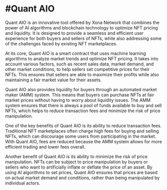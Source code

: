 
# #Quant AIO
Quant AIO is an innovative tool offered by Xona Network that combines the power of AI algorithms and blockchain technology to optimize NFT pricing and liquidity. It is designed to provide a seamless and efficient user experience for both buyers and sellers of NFTs, while also addressing some of the challenges faced by existing NFT marketplaces.

At its core, Quant AIO is a smart contract that uses machine learning algorithms to analyze market trends and optimize NFT pricing. It takes into account various factors, such as recent sales data, market demand, and other market conditions, to help sellers set competitive prices for their NFTs. This ensures that sellers are able to maximize their profits while also maintaining a fair market value for their assets.

Quant AIO also provides liquidity for buyers through an automated market maker (AMM) system. This means that buyers can purchase NFTs at fair market prices without having to worry about liquidity issues. The AMM system ensures that there is always a pool of funds available to buy and sell NFTs, which helps to reduce transaction fees and minimize the risk of price manipulation.

One of the key benefits of Quant AIO is its ability to reduce transaction fees. Traditional NFT marketplaces often charge high fees for buying and selling NFTs, which can discourage some users from participating in the market. With Quant AIO, fees are reduced because the AMM system allows for more efficient trading and lower fees overall.

Another benefit of Quant AIO is its ability to minimize the risk of price manipulation. NFTs can be subject to price manipulation by buyers or sellers who want to artificially inflate or deflate the price of an asset. By using AI algorithms to set prices, Quant AIO ensures that prices are based on actual market demand and conditions, rather than being manipulated by individual actors.

